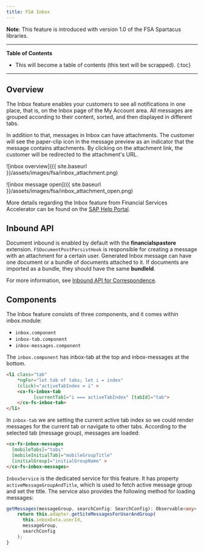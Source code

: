 ```yaml
---
title: FSA Inbox
---
```


**Note**: This feature is introduced with version 1.0 of the FSA Spartacus libraries.

***

**Table of Contents**

- This will become a table of contents (this text will be scrapped).
{:toc}

***

## Overview

The Inbox feature enables your customers to see all notifications in one place, that is, on the Inbox page of the My Account area. All messages are grouped according to their content, sorted, and then displayed in different tabs.

In addition to that, messages in Inbox can have attachments. The customer will see the paper-clip icon in the message preview as an indicator that the message contains attachments. By clicking on the attachment link, the customer will be redirected to the attachment's URL.

![inbox overview]({{ site.baseurl }}/assets/images/fsa/inbox_attachment.png)

![inbox message open]({{ site.baseurl }}/assets/images/fsa/inbox_attachment_open.png)

More details regarding the Inbox feature from Financial Services Accelerator can be found on the
 [SAP Help Portal](https://help.sap.com/viewer/4c33bf189ab9409e84e589295c36d96e/latest/en-US/abe842cac00a4f34a756cd720d4c2288.html).

## Inbound API

Document inbound is enabled by default with the **financialspastore** extension. `FSDocumentPostPersistHook` is responsible for creating a message with an attachment for a certain user. Generated Inbox message can have one document or a bundle of documents attached to it. If documents are imported as a bundle, they should have the same **bundleId**.

For more information, see  [Inbound API for Correspondence](https://help.sap.com/viewer/4c33bf189ab9409e84e589295c36d96e/latest/en-US/cfe6ce0fba1e45b88db9e076ec801a61.html?q=fsDocumentPostPersistHook).

## Components

The Inbox feature consists of three components, and it comes within inbox.module:

- `inbox.component`
- `inbox-tab.component`
- `inbox-messages.component`

The `inbox.component` has inbox-tab at the top and inbox-messages at the bottom.

```html
<li class="tab"
    *ngFor="let tab of tabs; let i = index"
    (click)="activeTabIndex = i" >
    <cx-fs-inbox-tab 
          [currentTab]="i === activeTabIndex" [tabId]="tab">
    </cx-fs-inbox-tab>
</li>
```

In `inbox-tab` we are setting the current active tab index so we could render messages for the current tab or navigate to other tabs. According to the selected tab (message group), messages are loaded:

```html
<cx-fs-inbox-messages
  [mobileTabs]="tabs"
  [mobileInitialTab]="mobileGroupTitle"
  [initialGroup]="initialGroupName" >
</cx-fs-inbox-messages>
```

`InboxService` is the dedicated service for this feature. It has property `activeMessageGroupAndTitle`, which is used to fetch active message group and set the title. The service also provides the following method for loading messages:

```typescript
getMessages(messageGroup, searchConfig: SearchConfig): Observable<any> {
    return this.adapter.getSiteMessagesForUserAndGroup(
      this.inboxData.userId,
      messageGroup,
      searchConfig
    );
}
```
